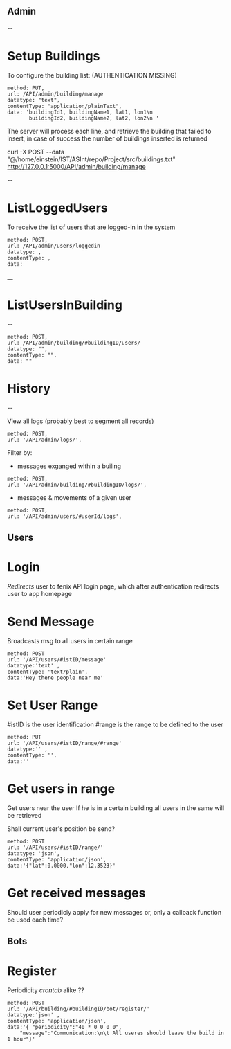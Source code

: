 ## Admin
--

# Setup Buildings
To configure the building list:
(AUTHENTICATION MISSING)
```
method: PUT,
url: /API/admin/building/manage
datatype: "text",
contentType: "application/plainText",
data: 'buildingId1, buildingName1, lat1, lon1\n
       buildingId2, buildingName2, lat2, lon2\n '
```
The server will process each line, and retrieve the building that failed to insert,
in case of success the number of buildings inserted is returned

curl -X POST --data "@/home/einstein/IST/ASInt/repo/Project/src/buildings.txt" http://127.0.0.1:5000/API/admin/building/manage
	

--

# ListLoggedUsers
To receive the list of users that are logged-in in the system
```
method: POST,
url: /API/admin/users/loggedin
datatype: ,
contentType: ,
data:
```
__

# ListUsersInBuilding
--
```
method: POST,
url: /API/admin/building/#buildingID/users/
datatype: "",
contentType: "",
data: ""
```

# History
--

View all logs (probably best to segment all records)
```
method: POST,
url: '/API/admin/logs/',
```
Filter by:
- messages exganged within a builing
```
method: POST,
url: '/API/admin/building/#buildingID/logs/',
```
- messages & movements of a given user
```
method: POST,
url: '/API/admin/users/#userId/logs',
```

## Users

# Login

_Redirects_ user to fenix API login page, which after authentication redirects user to app homepage

# Send Message

Broadcasts msg to all users in certain range

```
method: POST
url: '/API/users/#istID/message'
datatype:'text' ,
contentType: 'text/plain',
data:'Hey there people near me'
```

# Set User Range

\#istID is the user identification
\#range is the range to be defined to the user

```
method: PUT
url: '/API/users/#istID/range/#range'
datatype:'' ,
contentType: '',
data:''
```

# Get users in range

Get users near the user
If he is in a certain building all users in the same will be retrieved

Shall current user's position be send?

```
method: POST
url: '/API/users/#istID/range/'
datatype: 'json',
contentType: 'application/json',
data:'{"lat":0.0000,"lon":12.3523}'
```

# Get received messages

Should user periodicly apply for new messages or, only a callback function be used each time?

## Bots

# Register

Periodicity _crontab_ alike ??
```
method: POST
url: '/API/building/#buildingID/bot/register/'
datatype:'json' ,
contentType: 'application/json',
data:'{	"periodicity":"40 * 0 0 0 0",
	"message":"Communication:\n\t All useres should leave the build in 1 hour"}'
```

